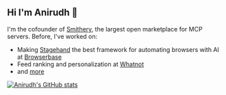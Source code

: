 ## Hi I'm Anirudh 👋

<!--
**kamath/kamath** is a ✨ _special_ ✨ repository because its `README.md` (this file) appears on your GitHub profile.

Here are some ideas to get you started:

- 🔭 I’m currently working on ...
- 🌱 I’m currently learning ...
- 👯 I’m looking to collaborate on ...
- 🤔 I’m looking for help with ...
- 💬 Ask me about ...
- 📫 How to reach me: ...
- 😄 Pronouns: ...
- ⚡ Fun fact: ...
-->
I'm the cofounder of [Smithery](https://smithery.ai), the largest open marketplace for MCP servers. Before, I've worked on:
- Making [Stagehand](https://github.com/browserbase/stagehand) the best framework for automating browsers with AI at [Browserbase](https://browserbase.com)
- Feed ranking and personalization at [Whatnot](https://whatnot.com)
- and [more](https://kamath.io)


[![Anirudh's GitHub stats](https://github-readme-stats.vercel.app/api?username=kamath)](https://github.com/anuraghazra/github-readme-stats)
